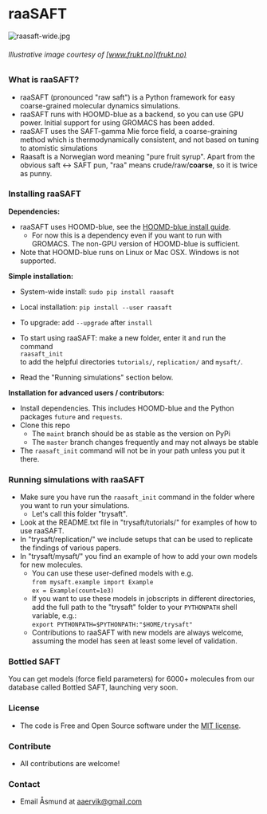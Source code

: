 # raaSAFT #
![raasaft-wide.jpg](https://bitbucket.org/repo/pn6BAR/images/2465645789-raasaft-wide.jpg)

###### Illustrative image courtesy of [www.frukt.no](frukt.no)

### What is raaSAFT? ###

* raaSAFT (pronounced "raw saft") is a Python framework for easy coarse-grained molecular dynamics simulations.
* raaSAFT runs with HOOMD-blue as a backend, so you can use GPU power. Initial support for using GROMACS has been added.
* raaSAFT uses the SAFT-gamma Mie force field, a coarse-graining method which is thermodynamically consistent, and not based on tuning to atomistic simulations
* Raasaft is a Norwegian word meaning "pure fruit syrup". Apart from the obvious saft <-> SAFT pun, "raa" means crude/raw/**coarse**, so it is twice as punny.

### Installing raaSAFT ###

**Dependencies:**

* raaSAFT uses HOOMD-blue, see the [HOOMD-blue install guide](https://codeblue.umich.edu/hoomd-blue/doc/page_install_guide.html).
    * For now this is a dependency even if you want to run with GROMACS. The non-GPU version of HOOMD-blue is sufficient.
* Note that HOOMD-blue runs on Linux or Mac OSX. Windows is not supported.

**Simple installation:**

* System-wide install: `sudo pip install raasaft`
* Local installation: `pip install --user raasaft`
 
* To upgrade: add `--upgrade` after `install`

* To start using raaSAFT: make a new folder, enter it and run the command  
  `raasaft_init`  
  to add the helpful directories `tutorials/`, `replication/` and `mysaft/`.
* Read the "Running simulations" section below.

**Installation for advanced users / contributors:**

* Install dependencies. This includes HOOMD-blue and the Python packages `future` and `requests`.
* Clone this repo
    * The `maint` branch should be as stable as the version on PyPi
    * The `master` branch changes frequently and may not always be stable
* The `raasaft_init` command will not be in your path unless you put it there.

### Running simulations with raaSAFT ###
* Make sure you have run the `raasaft_init` command in the folder where you want to run your simulations.
    * Let's call this folder "trysaft".
* Look at the README.txt file in "trysaft/tutorials/" for examples of how to use raaSAFT. 
* In "trysaft/replication/" we include setups that can be used to replicate the findings of various papers.
* In "trysaft/mysaft/" you find an example of how to add your own models for new molecules.
    * You can use these user-defined models with e.g.  
      `from mysaft.example import Example`  
      `ex = Example(count=1e3)`
    * If you want to use these models in jobscripts in different directories, add the full path to the "trysaft" folder to your `PYTHONPATH` shell variable, e.g.:  
      `export PYTHONPATH=$PYTHONPATH:"$HOME/trysaft"`
    * Contributions to raaSAFT with new models are always welcome, assuming the model has seen at least some level of validation.

### Bottled SAFT ###
You can get models (force field parameters) for 6000+ molecules from our database called Bottled SAFT, launching very soon.

### License ###
* The code is Free and Open Source software under the [MIT license](https://bitbucket.org/asmunder/raasaft/src/master/LICENSE.txt).

### Contribute ###
* All contributions are welcome!

### Contact ###
* Email Åsmund at aaervik@gmail.com